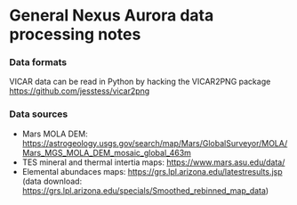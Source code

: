 # General Nexus Aurora data processing notes


### Data formats
VICAR data can be read in Python by hacking the VICAR2PNG package
https://github.com/jesstess/vicar2png



### Data sources
- Mars MOLA DEM: https://astrogeology.usgs.gov/search/map/Mars/GlobalSurveyor/MOLA/Mars_MGS_MOLA_DEM_mosaic_global_463m
- TES mineral and thermal intertia maps: https://www.mars.asu.edu/data/
- Elemental abundaces maps: https://grs.lpl.arizona.edu/latestresults.jsp (data download: https://grs.lpl.arizona.edu/specials/Smoothed_rebinned_map_data)
